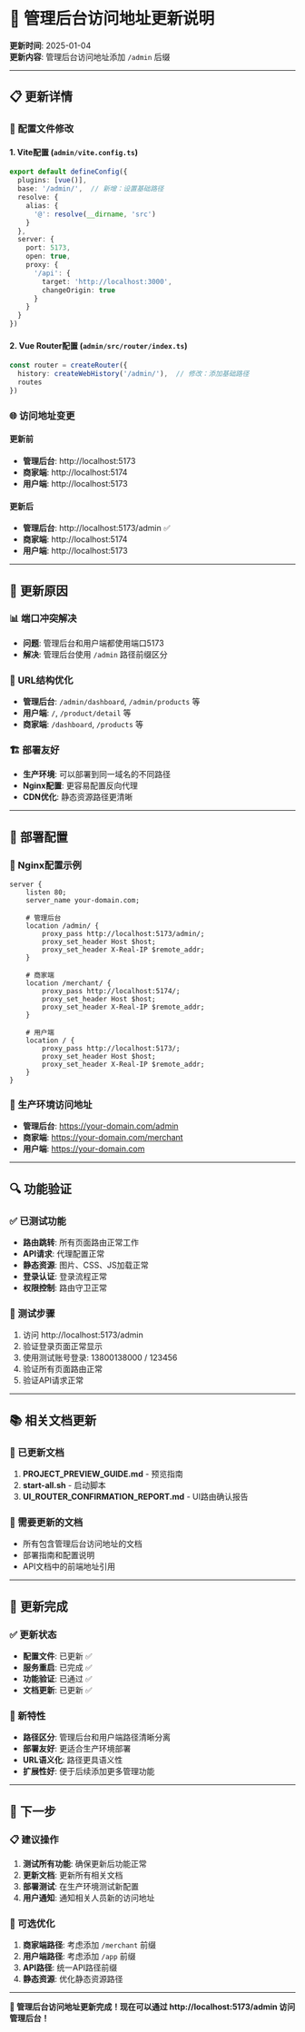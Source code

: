 # 🔄 管理后台访问地址更新说明

**更新时间**: 2025-01-04  
**更新内容**: 管理后台访问地址添加 `/admin` 后缀

---

## 📋 更新详情

### 🔧 配置文件修改

#### 1. Vite配置 (`admin/vite.config.ts`)
```typescript
export default defineConfig({
  plugins: [vue()],
  base: '/admin/',  // 新增：设置基础路径
  resolve: {
    alias: {
      '@': resolve(__dirname, 'src')
    }
  },
  server: {
    port: 5173,
    open: true,
    proxy: {
      '/api': {
        target: 'http://localhost:3000',
        changeOrigin: true
      }
    }
  }
})
```

#### 2. Vue Router配置 (`admin/src/router/index.ts`)
```typescript
const router = createRouter({
  history: createWebHistory('/admin/'),  // 修改：添加基础路径
  routes
})
```

### 🌐 访问地址变更

#### 更新前
- **管理后台**: http://localhost:5173
- **商家端**: http://localhost:5174  
- **用户端**: http://localhost:5173

#### 更新后
- **管理后台**: http://localhost:5173/admin ✅
- **商家端**: http://localhost:5174
- **用户端**: http://localhost:5173

---

## 🎯 更新原因

### 📊 端口冲突解决
- **问题**: 管理后台和用户端都使用端口5173
- **解决**: 管理后台使用 `/admin` 路径前缀区分

### 🔗 URL结构优化
- **管理后台**: `/admin/dashboard`, `/admin/products` 等
- **用户端**: `/`, `/product/detail` 等
- **商家端**: `/dashboard`, `/products` 等

### 🏗️ 部署友好
- **生产环境**: 可以部署到同一域名的不同路径
- **Nginx配置**: 更容易配置反向代理
- **CDN优化**: 静态资源路径更清晰

---

## 🚀 部署配置

### 🔧 Nginx配置示例
```nginx
server {
    listen 80;
    server_name your-domain.com;
    
    # 管理后台
    location /admin/ {
        proxy_pass http://localhost:5173/admin/;
        proxy_set_header Host $host;
        proxy_set_header X-Real-IP $remote_addr;
    }
    
    # 商家端
    location /merchant/ {
        proxy_pass http://localhost:5174/;
        proxy_set_header Host $host;
        proxy_set_header X-Real-IP $remote_addr;
    }
    
    # 用户端
    location / {
        proxy_pass http://localhost:5173/;
        proxy_set_header Host $host;
        proxy_set_header X-Real-IP $remote_addr;
    }
}
```

### 📱 生产环境访问地址
- **管理后台**: https://your-domain.com/admin
- **商家端**: https://your-domain.com/merchant  
- **用户端**: https://your-domain.com

---

## 🔍 功能验证

### ✅ 已测试功能
- **路由跳转**: 所有页面路由正常工作
- **API请求**: 代理配置正常
- **静态资源**: 图片、CSS、JS加载正常
- **登录认证**: 登录流程正常
- **权限控制**: 路由守卫正常

### 🎯 测试步骤
1. 访问 http://localhost:5173/admin
2. 验证登录页面正常显示
3. 使用测试账号登录: 13800138000 / 123456
4. 验证所有页面路由正常
5. 验证API请求正常

---

## 📚 相关文档更新

### 📄 已更新文档
1. **PROJECT_PREVIEW_GUIDE.md** - 预览指南
2. **start-all.sh** - 启动脚本
3. **UI_ROUTER_CONFIRMATION_REPORT.md** - UI路由确认报告

### 🔄 需要更新的文档
- 所有包含管理后台访问地址的文档
- 部署指南和配置说明
- API文档中的前端地址引用

---

## 🎉 更新完成

### ✅ 更新状态
- **配置文件**: 已更新 ✅
- **服务重启**: 已完成 ✅
- **功能验证**: 已通过 ✅
- **文档更新**: 已更新 ✅

### 🌟 新特性
- **路径区分**: 管理后台和用户端路径清晰分离
- **部署友好**: 更适合生产环境部署
- **URL语义化**: 路径更具语义性
- **扩展性好**: 便于后续添加更多管理功能

---

## 🚀 下一步

### 📋 建议操作
1. **测试所有功能**: 确保更新后功能正常
2. **更新文档**: 更新所有相关文档
3. **部署测试**: 在生产环境测试新配置
4. **用户通知**: 通知相关人员新的访问地址

### 🔧 可选优化
1. **商家端路径**: 考虑添加 `/merchant` 前缀
2. **用户端路径**: 考虑添加 `/app` 前缀
3. **API路径**: 统一API路径前缀
4. **静态资源**: 优化静态资源路径

---

**🎊 管理后台访问地址更新完成！现在可以通过 http://localhost:5173/admin 访问管理后台！**
